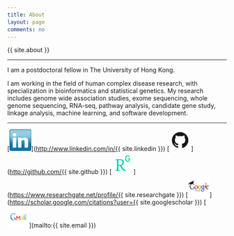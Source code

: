 ```yaml
---
title: About
layout: page
comments: no
---
```


{{ site.about }}

***

I am a postdoctoral fellow in The University of Hong Kong.    

I am working in the field of human complex disease research, with specialization in bioinformatics and statistical genetics. My research includes genome wide association studies, exome sequencing, whole genome sequencing, RNA-seq, pathway analysis, candidate gene study, linkage analysis, machine learning, and software development. 

***

[<img src="/logo/linkedin.jpg" alt="Smiley face" height="50" width="50">](http://www.linkedin.com/in/{{ site.linkedin }})
[<img src="/logo/GitHub.png" alt="Smiley face" height="50" width="50">](http://github.com/{{ site.github }})
[<img src="/logo/rg.png" alt="Smiley face" height="50" width="50"/>](https://www.researchgate.net/profile/{{ site.researchgate }})
[<img src="/logo/google-scholar.jpg" alt="Smiley face" height="50" width="50"/>](https://scholar.google.com/citations?user={{ site.googlescholar }})
[<img src="/logo/Gmail.png" alt="Smiley face" height="50" width="50"/>](mailto:{{ site.email }})

